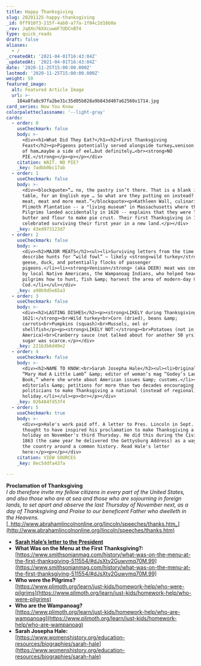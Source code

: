 ```yaml
---
title: Happy Thanksgiving
slug: 20201125-happy-thanksgiving
_id: 0ff910f3-215f-4ab0-a77a-1f04c2d16b0a
_rev: Jq8Xn76XXcuwmF7UDCnBT4
type: quick_reads
draft: false
aliases:
  - /
_createdAt: '2021-04-01T16:43:04Z'
_updatedAt: '2021-04-01T16:43:04Z'
date: '2020-11-25T15:00:00.000Z'
lastmod: '2020-11-25T15:00:00.000Z'
weight: 50
featured_image:
  alt: Featured Article Image
  url: >-
    184a8fa8c97fa2be31c35d05b028a9b843d407a62560x1714.jpg
card_series: Now You Know
colorpaletteclassname: '--light-gray'
cards:
  - order: 0
    useCheckmark: false
    body: >-
      <div><h1>What Did They Eat?</h1><h2>First Thanksgiving
      Feast</h2><p>Pigeons potentially served alongside turkey…venison instead
      of ham…maybe a side of eel…but definitely…<br><strong>NO
      PIE.</strong></p><p></p></div>
    citation: WAIT. NO PIE?
    _key: 7adbb0bc17ab
  - order: 1
    useCheckmark: false
    body: >-
      <div><blockquote>“… no, the pastry isn’t there. That is a blank in the
      table, for an English eye … So what are they putting on instead? I think
      meat, meat and more meat.”</blockquote><p>Kathleen Wall, culinarian at the
      Plimoth Plantation -- a "living museum" in Massachusetts where the
      Pilgrims landed accidentally in 1620 -- explains that they were lacking
      butter and flour to make pie crust. Their first Thanksgiving in 1621
      celebrated surviving their first year in a new land.</p></div>
    _key: 43ed973123d7
  - order: 2
    useCheckmark: false
    body: >-
      <div><h2>MAJOR MEATS</h2><ul><li>Surviving letters from the time period
      describe hunts for “wild fowl” — likely <strong>wild turkey</strong>,
      geese, duck, and potentially flocks of passenger
      pigeons.</li><li><strong>Venison</strong> (aka DEER) meat was contributed
      by local Native Americans, the Wampanoag Indians, who helped teach the
      pilgrims how to hunt, fish &amp; harvest the area of modern-day Cape
      Cod.</li></ul></div>
    _key: a90b9d5e65a3
  - order: 3
    useCheckmark: false
    body: >-
      <div><h2>LASTING DISHES</h2><p><strong>LIKELY during Thanksgiving
      1621:</strong><br>Wild turkey<br>Corn (dried), beans &amp;
      carrots<br>Pumpkins (squash)<br>Mussels, eel or
      shellfish</p><p><strong>LIKELY NOT:</strong><br>Potatoes (not in North
      America)<br>Cranberry sauce (not talked about for another 50 yrs) — plus,
      sugar was scarce.</p></div>
    _key: 221b3b6d49e2
  - order: 4
    useCheckmark: false
    body: >-
      <div><h2>NAME TO KNOW:<br>Sarah Josepha Hale</h2><ul><li>Original poet of
      “Mary Had A Little Lamb” &amp; editor of woman’s mag “Godey’s Lady’s
      Book,” where she wrote about American issues &amp; customs.</li><li>Wrote
      editorials &amp; petitions for more than two decades encouraging
      politicians to make Thanksgiving a national (instead of regional)
      holiday.</li></ul><p><br></p></div>
    _key: 026484fd53f4
  - order: 5
    useCheckmark: true
    body: >-
      <div><p>Hale's work paid off. A letter to Pres. Lincoln in Sept. 1863 is
      thought to have inspired his proclamation to make Thanksgiving a national
      holiday on November's third Thursday. He did this during the Civil War in
      1863 (the same year he delivered the Gettysburg Address) as a way to unify
      the country around a common history. Read Hale's letter
      here:</p><p></p></div>
    citation: VIEW SOURCES
    _key: 8ec5ddfa437a

---
```

**Proclamation of Thanksgiving**  
_I do therefore invite my fellow citizens in every part of the United States, and also those who are at sea and those who are sojourning in foreign lands, to set apart and observe the last Thursday of November next, as a day of Thanksgiving and Praise to our beneficent Father who dwelleth in the Heavens._  
[_http://www.abrahamlincolnonline.org/lincoln/speeches/thanks.htm_](http://www.abrahamlincolnonline.org/lincoln/speeches/thanks.htm)  


* [**Sarah Hale’s letter to the President**](https://chnm.gmu.edu/mcpstah/wordpress/wp-content/themes/tah/files/willard_ps1_hale-letter.pdf)
* **What Was on the Menu at the First Thanksgiving?:**  
[https://www.smithsonianmag.com/history/what-was-on-the-menu-at-the-first-thanksgiving-511554/#dJsXty2Guwvmq70M.99](https://www.smithsonianmag.com/history/what-was-on-the-menu-at-the-first-thanksgiving-511554/#dJsXty2Guwvmq70M.99)
* **Who were the Pilgrims?**  
[https://www.plimoth.org/learn/just-kids/homework-help/who-were-pilgrims](https://www.plimoth.org/learn/just-kids/homework-help/who-were-pilgrims)
* **Who are the Wampanoag?**  
[https://www.plimoth.org/learn/just-kids/homework-help/who-are-wampanoag](https://www.plimoth.org/learn/just-kids/homework-help/who-are-wampanoag)
* **Sarah Josepha Hale:**  
[https://www.womenshistory.org/education-resources/biographies/sarah-hale](https://www.womenshistory.org/education-resources/biographies/sarah-hale)